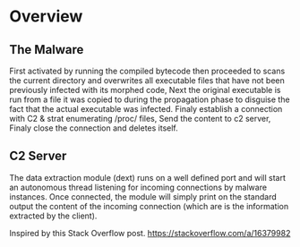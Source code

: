 # Overview

## The Malware 
First activated by running the compiled bytecode then proceeded to scans the current directory and overwrites all executable files that have not been previously infected with its morphed code, Next the original executable is run from a file it was copied to during the propagation phase to disguise the fact that the actual executable was infected. Finaly establish a connection with C2 & strat enumerating /proc/ files, Send the content to c2 server, Finaly close the connection and deletes itself.

## C2 Server 
The data extraction module (dext) runs on a well defined port and will start an autonomous thread listening for incoming connections by malware instances. Once connected, the module will simply print on the standard output the content of the incoming connection (which are is the information extracted by the client).

Inspired by this Stack Overflow post. https://stackoverflow.com/a/16379982
